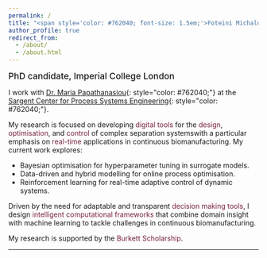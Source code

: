 ```yaml
---
permalink: /
title: "<span style='color: #762040; font-size: 1.5em;'>Foteini Michalopoulou</span>"
author_profile: true
redirect_from: 
  - /about/
  - /about.html
---
```


<span style="font-size: 1.25em; font-weight: 500;">PhD candidate, Imperial College London</span> 

I work with [Dr. Maria Papathanasiou](https://www.papathanlab.com/){: style="color: #762040;"} at the [Sargent Center for Process Systems Engineering](https://www.imperial.ac.uk/process-systems-engineering/){: style="color: #762040;"}. 

My research is focused on developing <span style='color: #762040;'>digital tools</span> for the <span style='color: #762040;'>design</span>, <span style='color: #762040;'>optimisation</span>, and <span style='color: #762040;'>control</span> of complex separation systemswith a particular emphasis on <span style='color: #762040;'>real-time</span> applications in continuous biomanufacturing. My current work explores:
<ul>
  <li>Bayesian optimisation for hyperparameter tuning in surrogate models.</li>
  <li>Data-driven and hybrid modelling for online process optimisation.</li>
  <li>Reinforcement learning for real-time adaptive control of dynamic systems.</li>
</ul>

Driven by the need for adaptable and transparent <span style='color: #762040;'>decision making tools</span>, I design <span style='color: #762040;'>intelligent computational frameworks</span> that combine domain insight with machine learning to tackle challenges in continuous biomanufacturing.

My research is supported by the <span style='color: #762040;'>Burkett Scholarship</span>.

---

<!-- ## <span style="color: #762040; font-size: 1.25em;">Research Interests</span>

<table style="border: 1px solid white; border-collapse: collapse; width: 100%; font-size: 1em;">
  <tr>
    <td style="padding-right: 40px; vertical-align: top; border: 1px solid white;">
      <ul style="list-style-type: none; padding-left: 0;">
        <li>• Neural Combinatorial Optimisation</li>
        <li>• Decision-focused Learning</li>
        <li>• Bayesian Optimisation</li>
        <li>• Model Predictive Control</li>
      </ul>
    </td>
    <td style="vertical-align: top; border: 1px solid white;">
      <ul style="list-style-type: none; padding-left: 0;">
        <li>• Mixed Integer Optimisation</li>
        <li>• Graph Neural Networks</li>
        <li>• Gaussian Processes</li>
        <li>• Reinforcement Learning</li>
      </ul>
    </td>
  </tr>
</table> -->
